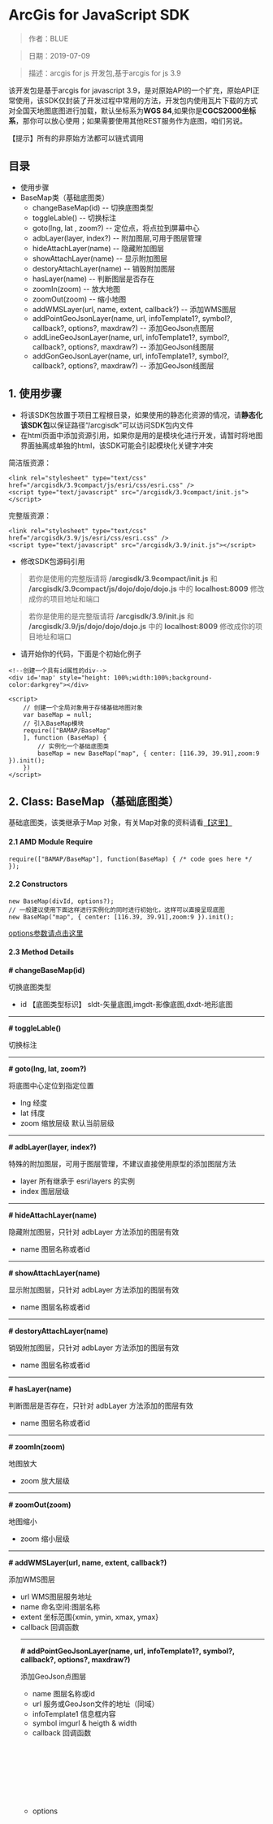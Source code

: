 # ArcGis for JavaScript SDK
> 作者：BLUE

> 日期：2019-07-09

> 描述：arcgis for js 开发包,基于arcgis for js 3.9

该开发包是基于arcgis for javascript 3.9，是对原始API的一个扩充，原始API正常使用，该SDK仅封装了开发过程中常用的方法，开发包内使用瓦片下载的方式对全国天地图底图进行加载，默认坐标系为**WGS 84**,如果你是**CGCS2000坐标系**，那你可以放心使用；如果需要使用其他REST服务作为底图，咱们另说。

【提示】所有的非原始方法都可以链式调用

## 目录

 - 使用步骤
 - BaseMap类（基础底图类）
    - changeBaseMap(id)    -- 切换底图类型
    - toggleLable()    -- 切换标注
    - goto(lng, lat , zoom?)    -- 定位点，将点拉到屏幕中心
    - adbLayer(layer, index?)    -- 附加图层,可用于图层管理
    - hideAttachLayer(name)    -- 隐藏附加图层
    - showAttachLayer(name)    -- 显示附加图层
    - destoryAttachLayer(name)    -- 销毁附加图层
    - hasLayer(name)    -- 判断图层是否存在
    - zoomIn(zoom)    -- 放大地图
    - zoomOut(zoom)    -- 缩小地图
    - addWMSLayer(url, name, extent, callback?)    -- 添加WMS图层
    - addPointGeoJsonLayer(name, url, infoTemplate1?, symbol?, callback?, options?, maxdraw?)    -- 添加GeoJson点图层
    - addLineGeoJsonLayer(name, url, infoTemplate1?, symbol?, callback?, options?, maxdraw?)    -- 添加GeoJson线图层
    - addGonGeoJsonLayer(name, url, infoTemplate1?, symbol?, callback?, options?, maxdraw?)    -- 添加GeoJson线图层

## 1. 使用步骤 ##

 - 将该SDK包放置于项目工程根目录，如果使用的静态化资源的情况，请**静态化该SDK包**以保证路径“/arcgisdk”可以访问SDK包内文件
 - 在html页面中添加资源引用，如果你是用的是模块化进行开发，请暂时将地图界面抽离成单独的html，该SDK可能会引起模块化关键字冲突


简洁版资源：
```
<link rel="stylesheet" type="text/css" href="/arcgisdk/3.9compact/js/esri/css/esri.css" />
<script type="text/javascript" src="/arcgisdk/3.9compact/init.js"></script>
```
完整版资源：
```
<link rel="stylesheet" type="text/css" href="/arcgisdk/3.9/js/esri/css/esri.css" />
<script type="text/javascript" src="/arcgisdk/3.9/init.js"></script>
```

 - 修改SDK包源码引用

   

>  若你是使用的完整版请将 **/arcgisdk/3.9compact/init.js** 和 **/arcgisdk/3.9compact/js/dojo/dojo/dojo.js** 中的 **localhost:8009** 修改成你的项目地址和端口

>  若你是使用的是完整版请将 **/arcgisdk/3.9/init.js** 和 **/arcgisdk/3.9/js/dojo/dojo/dojo.js** 中的 **localhost:8009** 修改成你的项目地址和端口

 - 请开始你的代码，下面是个初始化例子

```
<!--创建一个具有id属性的div-->
<div id='map' style="height: 100%;width:100%;background-color:darkgrey"></div>

<script>
    // 创建一个全局对象用于存储基础地图对象
    var baseMap = null;
    // 引入BaseMap模块
    require(["BAMAP/BaseMap"
    ], function (BaseMap) {
        // 实例化一个基础底图类
        baseMap = new BaseMap("map", { center: [116.39, 39.91],zoom:9 }).init();
    })
</script>
```

## 2.  Class: BaseMap（基础底图类）
基础底图类，该类继承于Map 对象，有关Map对象的资料请看[【这里】][1]
#### 2.1 AMD Module Require
```
require(["BAMAP/BaseMap"], function(BaseMap) { /* code goes here */ });
```
#### 2.2 Constructors

```
new BaseMap(divId, options?);
// 一般建议使用下面这样进行实例化的同时进行初始化，这样可以直接呈现底图
new BaseMap("map", { center: [116.39, 39.91],zoom:9 }).init();
```
[options参数请点击这里][2]


#### 2.3 Method Details

**# changeBaseMap(id)**

切换底图类型
- id <String> 【底图类型标识】 sldt-矢量底图,imgdt-影像底图,dxdt-地形底图


----------


**# toggleLable()**

切换标注 


----------


**# goto(lng, lat, zoom?)**

将底图中心定位到指定位置

- lng <Float>    经度
- lat <Float>    纬度
- zoom <Int>    缩放层级  默认当前层级


----------
**# adbLayer(layer, index?)**

特殊的附加图层，可用于图层管理，不建议直接使用原型的添加图层方法

- layer <Layer>    所有继承于 esri/layers 的实例
- index <Int>    图层层级
----------
**# hideAttachLayer(name)**

隐藏附加图层，只针对 adbLayer 方法添加的图层有效
- name <String>    图层名称或者id


----------
**# showAttachLayer(name)**

显示附加图层，只针对 adbLayer 方法添加的图层有效
- name <String>    图层名称或者id

----------
**# destoryAttachLayer(name)**

销毁附加图层，只针对 adbLayer 方法添加的图层有效
- name <String>    图层名称或者id

----------
**# hasLayer(name)**

判断图层是否存在，只针对 adbLayer 方法添加的图层有效
- name <String>    图层名称或者id

----------
**# zoomIn(zoom)**

地图放大
- zoom <Number>    放大层级

----------
**# zoomOut(zoom)**

地图缩小
- zoom <Number>    缩小层级

----------

**# addWMSLayer(url, name, extent, callback?)**

添加WMS图层
- url     <String>    WMS图层服务地址
- name    <String>    命名空间:图层名称
- extent  <Object>    坐标范围{xmin, ymin, xmax, ymax}
- callback <Function> 回调函数

----------

**# addPointGeoJsonLayer(name, url, infoTemplate1?, symbol?, callback?, options?, maxdraw?)**

添加GeoJson点图层
- name <String>    图层名称或id
- url    <String>    服务或GeoJson文件的地址（同域）
- infoTemplate1 <Object>    信息框内容
- symbol <Object>    imgurl & heigth & width
- callback <Function> 回调函数
- options <Object> GraphicsLayer类的所有构造参数，[点击查看][3]
- maxdraw <Int> 最大绘制量  default 1,000,000
【注意】调用此API时候请添加以下两个引用

```
<script src="/arcgisdk/vendor/terraformer/terraformer.min.js"></script>
<script src="/arcgisdk/vendor/terraformer-arcgis-parser/terraformer-arcgis-parser.min.js"></script>
```

```
var infoTemplate1 = {
    title: "地块信息",
    content: "地块编码：${DKBM}<br/>面积（亩）：${面积亩}"
}
var symbol={
    imgurl:"/static/map/img/local-marker.png",
    width:10,
    height:10
}
baseMap.addPointGeoJsonLayer('dk', '/main/map/geodata/xinjingdk.json', infoTemplate1, symbol, function (layer) {/* code goes here */ });
```


----------

**# addLineGeoJsonLayer(name, url, infoTemplate1?, symbol?, callback?, options?, maxdraw?)**

添加GeoJson点图层
- name <String>    图层名称或id
- url    <String>    服务或GeoJson文件的地址（同域）
- infoTemplate1 <Object>    信息框内容
- symbol <Object>    color & width
- callback <Function> 回调函数
- options <Object> GraphicsLayer类的所有构造参数，[点击查看][3]
- maxdraw <Int> 最大绘制量  default 1,000,000

【注意】调用此API时候请添加以下两个引用

```
<script src="/arcgisdk/vendor/terraformer/terraformer.min.js"></script>
<script src="/arcgisdk/vendor/terraformer-arcgis-parser/terraformer-arcgis-parser.min.js"></script>
```
----------

**# addGonGeoJsonLayer(name, url, infoTemplate1?, symbol?, callback?, options?, maxdraw?)**

添加GeoJson面图层
- name <String>    图层名称或id
- url    <String>    服务或GeoJson文件的地址（同域）
- infoTemplate1 <Object>    信息框内容
- symbol <Object>    color & width & fillcolor [255, 255, 0, 0.25]
- callback <Function> 回调函数
- options <Object> GraphicsLayer类的所有构造参数，[点击查看][3]
- maxdraw <Int> 最大绘制量  default 1,000,000

【注意】调用此API时候请添加以下两个引用

```
<script src="/arcgisdk/vendor/terraformer/terraformer.min.js"></script>
<script src="/arcgisdk/vendor/terraformer-arcgis-parser/terraformer-arcgis-parser.min.js"></script>
```

  [1]: https://developers.arcgis.com/javascript/3/jsapi/map-amd.html
  [2]: https://developers.arcgis.com/javascript/3/jsapi/map-amd.html#map1
  [3]: https://developers.arcgis.com/javascript/3/jsapi/graphicslayer-amd.html#graphicslayer2